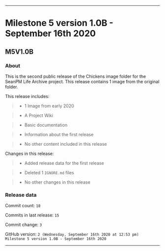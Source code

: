 
***

# Milestone 5 version 1.0B - September 16th 2020

## M5V1.0B

### About

This is the second public release of the Chickens image folder for the SeanPM Life Archive project. This release contains 1 image from the original folder.

This release includes:

> * 1 Image from early 2020

> * A Project Wiki

> * Basic documentation

> * Information about the first release

> * No other content included in this release

Changes in this release:

> * Added release data for the first release

> * Deleted 1 `IGNORE.md` files

> * No other changes in this release

### Release data

Commit count: `18`

Commits in last release: `15`

Commit change: `3`

GitHub version: `2 (Wednesday, September 16th 2020 at 12:53 pm) Milestone 5 version 1.0B - September 16th 2020`

***

